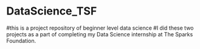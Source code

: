 # DataScience_TSF
#this is a project repository of beginner level data science
#I did these two projects as a part of completing my Data Science internship at The Sparks Foundation.
